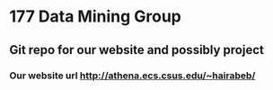 # 177 Data Mining Group

## Git repo for our website and possibly project

### Our website url <a href="http://athena.ecs.csus.edu/~hairabeb/">http://athena.ecs.csus.edu/~hairabeb/</a>
